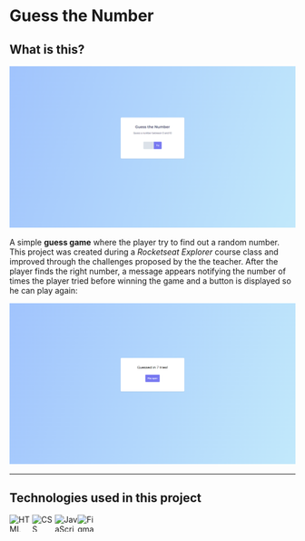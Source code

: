 # Guess the Number

## What is this?

<img src="imgs/screen1.png">

A simple **guess game** where the player try to find out a random number. This project was created during a *Rocketseat Explorer* course class and improved through the challenges proposed by the the teacher.
After the player finds the right number, a message appears notifying the number of times the player tried before winning the game and a button is displayed so he can play again:

<img src="imgs/screen2.png">

___

## Technologies used in this project

<div style="display:flex">

<img alt="HTML" height="30" width="40" src="https://cdn.jsdelivr.net/gh/devicons/devicon/icons/html5/html5-plain.svg">
  <img alt="CSS" height="30" width="40" src="https://cdn.jsdelivr.net/gh/devicons/devicon/icons/css3/css3-plain.svg">
<img alt="JavaScript" height="30" width="40" src="https://cdn.jsdelivr.net/gh/devicons/devicon/icons/javascript/javascript-plain.svg">
<img alt="Figma" height="30" width="30" src="https://cdn.jsdelivr.net/gh/devicons/devicon/icons/figma/figma-original.svg" />

</div>